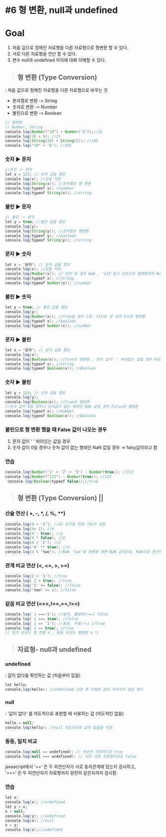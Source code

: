 # #6 형 변환, null과 undefined
#  Goal 
 1. 처음 값으로 정해진 자료형을 다른 자료형으로 형변환 할 수 있다. 
 2. 서로 다른 자료형을 연산 할 수 있다. 
 3. 변수 null과 undefined 차이에 대해 이해할 수 있다.
 
>## 형 변환 (Type Conversion)
: 처음 값으로 정해진 자료형을 다른 자료형으로 바꾸는 것 

- 문자열로 변환 -> String 
- 숫자로 변환 -> Number 
- 불린으로 변환 -> Boolean

```java
// 형변환
// Number, String
console.log(Number('10') + Number('5'));//15
console.log(10 + 5); //15
console.log(String(10) + String(5)); //105 
console.log('10' + '5'); //105
```
### 숫자 ▶ 문자

```java
//숫자 -> 문자
let x = 123; // 숫자 값을 할당 
console.log(x); //값을 저장 
console.log(String(x)); //문자열로 형 변환 
console.log(typeof x); //number
console.log(typeof String(x)); //string
```
### 불린 ▶ 문자
```java
// 불린 -> 문자
let y = true; //불린 값을 할당 
console.log(y);
console.log(String(y)); //문자열로 형변환 
console.log(typeof y); //boolean 
console.log(typeof String(y)); //string 
```
### 문자 ▶ 숫자
```java
let x = '문자'; // 문자 값을 할당 
console.log(x); //값을 저장 
console.log(Number(x)); //'문자'일 경우 NaN , '123'일시 123으로 형변환하여 Number 
console.log(typeof x); //string
console.log(typeof Number(x)); //number
```
### 불린 ▶ 숫자
```java
let y = true; // 불린 값을 할당 
console.log(y); 
console.log(Number(x)); //true일 경우 1로, false 일 경우 0으로 형변환
console.log(typeof x); //boolean
console.log(typeof Number(x)); //number
```
### 문자 ▶ 불린
```java
let x = '문자'; // 문자 값을 할당 
console.log(x); 
console.log(Boolean(x)); //true로 형변환 , 문자 값이' ' 비어있는 값일 경우 False로 형변환 
console.log(typeof x); //string
console.log(typeof Boolean(x)); //Boolean
```
### 숫자 ▶ 불린
```java
let y = 123; // 숫자 값을 할당 
console.log(y); 
console.log(Boolean(x)); //true로 형변환 
//숫자 값이 0일 경우나 숫자값이 없는 형태인 NaN 값일 경우 False로 형변환 
console.log(typeof x); //Number
console.log(typeof Boolean(x)); //Boolean
```
### 불린으로 형 변환 했을 때 False 값이 나오는 경우

1. 문자 값이 ' ' 비어있는 값일 경우
2. 숫자 값이 0일 경우나 숫자 값이 없는 형태인 NaN 값일 경우 → falsy값이라고 함

### 연습
```java
console.log(Number('1' + '2' + '3') - Number(true)); //122
console.log(Number('123') - Number(true)); //122
 console.log(Boolean(typeof false));//true 
```
>## 형 변환 (Type Conversion) || 

### 산술 연산 ( +, -, *, /, %, **)
```java
console.log(4 + '2'); //42 문자열 연결 기능이 강함
console.log(4+ 2); //6
console.log(4 - true); //3
console.log(4 * false); //0
console.log(4 / '2'); //2
console.log('4' ** true); //4
console.log(4 % 'two'); //NaN 'two'를 형변환 하면 NaN 값이므로, NaN으로 연산하면 결과는 전부 NaN으로 나옴
```
### 관계 비교 연산 (<, <=, >, >=)
```java
console.log(2 < '3'); //true
console.log( 2 > true); //true
console.log('2' <= false); //false
console.log('two' >= 1); //false 
```
### 같음 비교 연산 (===,!==,==,!==)
```java
console.log( 1 ==='1'); //일치, 불일치(!==) false
console.log( 1 === true); //false
console.log( 1 == '1'); //동등, 부등(!=) //true
console.log( 1 == true); //true
// 일치 비교는 형 변환 x , 동등 비교는 형변환 o */
```
>## 자료형- null과 undefined 

### undefined 
: 값이 없다를 확인하는 값 (처음부터 없음)
```java
let hello; 
console.log(hello); //undefined 선언 후 지정된 값이 주어지지 않은 변수
```
### null 
: '값이 없다' 를 의도적으로 표현할 때 사용하는 값 (의도적인 없음)
```java
hello = null; 
console.log(hello); //null 의도적으로 값이 없음을 지정 
```
### 동등, 일치 비교 
```java
console.log(null == undefined); // 비슷한 의미이므로 true
console.log(null === undefined); // 서로 다른 자료형이므로 false 
```
javascript에서 '==' 은 두 피연산자가 서로 동치관계에 있는지 검사하고,  
 '===' 은 두 피연산자가 자료형까지 완전히 같은지까지 검사함.
 
### 연습
```java
let x;
console.log(x); //undefined
let y = x;
x = null;
console.log(y); //undefined
console.log(x); //null
x = y;
console.log(x);//undefined 
